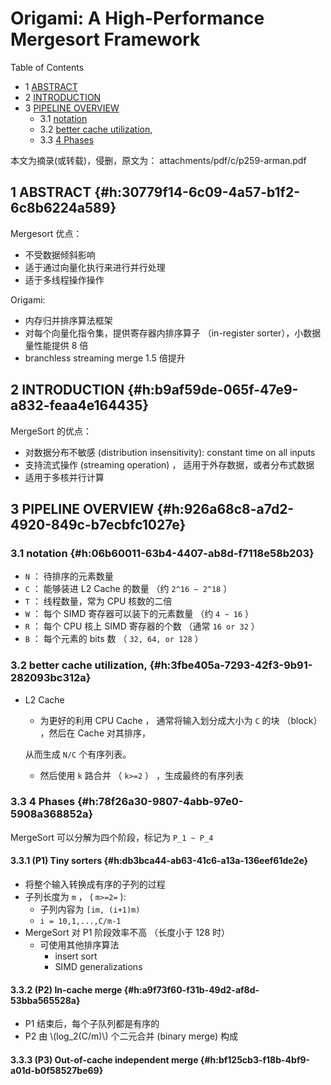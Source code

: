 # Origami: A High-Performance Mergesort Framework


<div class="ox-hugo-toc toc has-section-numbers">

<div class="heading">Table of Contents</div>

- <span class="section-num">1</span> [ABSTRACT](#h:30779f14-6c09-4a57-b1f2-6c8b6224a589)
- <span class="section-num">2</span> [INTRODUCTION](#h:b9af59de-065f-47e9-a832-feaa4e164435)
- <span class="section-num">3</span> [PIPELINE OVERVIEW](#h:926a68c8-a7d2-4920-849c-b7ecbfc1027e)
    - <span class="section-num">3.1</span> [notation](#h:06b60011-63b4-4407-ab8d-f7118e58b203)
    - <span class="section-num">3.2</span> [better cache utilization,](#h:3fbe405a-7293-42f3-9b91-282093bc312a)
    - <span class="section-num">3.3</span> [4 Phases](#h:78f26a30-9807-4abb-97e0-5908a368852a)

</div>
<!--endtoc-->


本文为摘录(或转载)，侵删，原文为： attachments/pdf/c/p259-arman.pdf



## <span class="section-num">1</span> ABSTRACT {#h:30779f14-6c09-4a57-b1f2-6c8b6224a589}

Mergesort 优点：

-   不受数据倾斜影响
-   适于通过向量化执行来进行并行处理
-   适于多线程操作操作

Origami:

-   内存归并排序算法框架
-   对每个向量化指令集，提供寄存器内排序算子 （in-register sorter），小数据量性能提供 8 倍
-   branchless streaming merge 1.5 倍提升


## <span class="section-num">2</span> INTRODUCTION {#h:b9af59de-065f-47e9-a832-feaa4e164435}

MergeSort 的优点：

-   对数据分布不敏感 (distribution insensitivity): constant time on all inputs
-   支持流式操作 (streaming operation) ， 适用于外存数据，或者分布式数据
-   适用于多核并行计算


## <span class="section-num">3</span> PIPELINE OVERVIEW {#h:926a68c8-a7d2-4920-849c-b7ecbfc1027e}


### <span class="section-num">3.1</span> notation {#h:06b60011-63b4-4407-ab8d-f7118e58b203}

-   `N` ： 待排序的元素数量
-   `C` ： 能够装进 L2 Cache 的数量 （约 `2^16 ~ 2^18` ）
-   `T` ： 线程数量，常为 CPU 核数的二倍
-   `W` ： 每个 SIMD 寄存器可以装下的元素数量 （约 `4 ~ 16` ）
-   `R` ： 每个 CPU 核上 SIMD 寄存器的个数 （通常 `16 or 32` ）
-   `B` ： 每个元素的 bits 数 （ `32, 64, or 128` ）


### <span class="section-num">3.2</span> better cache utilization, {#h:3fbe405a-7293-42f3-9b91-282093bc312a}

-   L2 Cache <br />

    -   为更好的利用 CPU Cache ， 通常将输入划分成大小为 `C` 的块 （block） ，然后在 Cache 对其排序，

    从而生成 `N/C` 个有序列表。

    -   然后使用 `k` 路合并 （ `k>=2` ） ，生成最终的有序列表


### <span class="section-num">3.3</span> 4 Phases {#h:78f26a30-9807-4abb-97e0-5908a368852a}

MergeSort 可以分解为四个阶段，标记为 `P_1 ~ P_4`


#### <span class="section-num">3.3.1</span> (P1) Tiny sorters {#h:db3bca44-ab63-41c6-a13a-136eef61de2e}

-   将整个输入转换成有序的子列的过程
-   子列长度为 `m` ， ( `m>=2=` ):
    -   子列内容为 `[im, (i+1)m)`
    -   `i = 10,1,...,C/m-1`
-   MergeSort 对 P1 阶段效率不高 （长度小于 128 时）
    -   可使用其他排序算法
        -   insert sort
        -   SIMD generalizations


#### <span class="section-num">3.3.2</span> (P2) In-cache merge {#h:a9f73f60-f31b-49d2-af8d-53bba565528a}

-   P1 结束后，每个子队列都是有序的
-   P2 由 \\(log\_2(C/m)\\) 个二元合并 (binary merge) 构成


#### <span class="section-num">3.3.3</span> (P3) Out-of-cache independent merge {#h:bf125cb3-f18b-4bf9-a01d-b0f58527be69}

